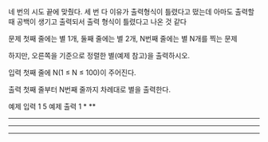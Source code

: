 네 번의 시도 끝에 맞췄다.
세 번 다 이유가 출력형식이 틀렸다고 떴는데 아마도 출력할 때 공백이 생기고 출력되서 출력 형식이 틀렸다고 나온 것 같다

문제
첫째 줄에는 별 1개, 둘째 줄에는 별 2개, N번째 줄에는 별 N개를 찍는 문제

하지만, 오른쪽을 기준으로 정렬한 별(예제 참고)을 출력하시오.

입력
첫째 줄에 N(1 ≤ N ≤ 100)이 주어진다.

출력
첫째 줄부터 N번째 줄까지 차례대로 별을 출력한다.

예제 입력 1 
5
예제 출력 1 
    *
   **
  ***
 ****
*****
